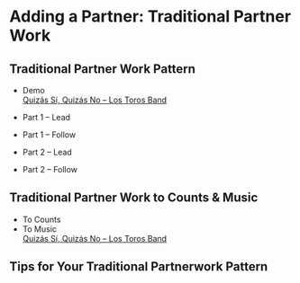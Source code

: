 # Adding a Partner: Traditional Partner Work

## Traditional Partner Work Pattern

* Demo
<br>[Quizás Sí, Quizás No – Los Toros Band](https://www.youtube.com/watch?v=SB9dQFLdYXs)

* Part 1 – Lead
* Part 1 – Follow
* Part 2 – Lead
* Part 2 – Follow

## Traditional Partner Work to Counts & Music

* To Counts
* To Music
<br>[Quizás Sí, Quizás No – Los Toros Band](https://www.youtube.com/watch?v=SB9dQFLdYXs)

## Tips for Your Traditional Partnerwork Pattern
